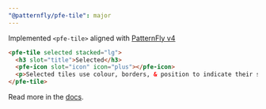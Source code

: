 ```yaml
---
"@patternfly/pfe-tile": major
---
```


Implemented `<pfe-tile>` aligned with [PatternFly v4](https://patternfly.org/components/tile)

```html
<pfe-tile selected stacked="lg">
  <h3 slot="title">Selected</h3>
  <pfe-icon slot="icon" icon="plus"></pfe-icon>
  <p>Selected tiles use colour, borders, & position to indicate their state</p>
</pfe-tile>
```

Read more in the [docs](https://patternflyelements.org/components/tile).
